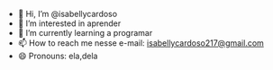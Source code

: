 - 👋 Hi, I’m @isabellycardoso
- 👀 I’m interested in aprender
- 🌱 I’m currently learning a programar 
- 📫 How to reach me nesse e-mail: isabellycardoso217@gmail.com
- 😄 Pronouns: ela,dela 

<!---
isabellycardoso/isabellycardoso is a ✨ special ✨ repository because its `README.md` (this file) appears on your GitHub profile.
You can click the Preview link to take a look at your changes.
--->

